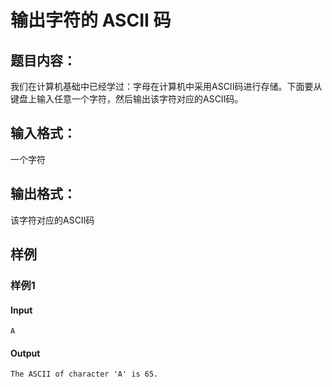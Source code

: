 # 输出字符的 ASCII 码

## 题目内容：

我们在计算机基础中已经学过：字母在计算机中采用ASCII码进行存储。下面要从键盘上输入任意一个字符，然后输出该字符对应的ASCII码。

## 输入格式：

一个字符

## 输出格式：

该字符对应的ASCII码

## 样例

### 样例1

#### Input

```
A
```

#### Output

```
The ASCII of character 'A' is 65.
```
